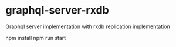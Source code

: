 # graphql-server-rxdb
Graphql server implementation with rxdb replication implementation

npm install
npm run start
